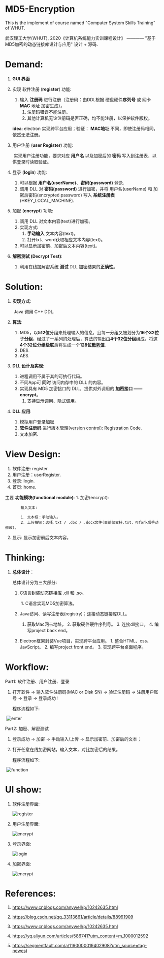 # MD5-Encryption
This is the implement of course named "Computer System Skills Training" of WHUT.

武汉理工大学(WHUT), 2020《计算机系统能力实训课程设计》 ———— "基于MD5加密的动态链接库设计与应用" 设计 + 源码.

# Demand:

1. **GUI 界面**

2. 实现 软件注册 (**register**) 功能:

   1. 输入 **注册码** 进行注册（注册码：由DDL根据 硬盘硬件**序列号** 或 网卡 **MAC** 地址 加密生成）。
      1. 注册码错误不能注册。
      2. 其他计算机无论注册码是否正确，均不能注册，以保护软件版权。

   **idea**: electron 实现跨平台应用；验证： **MAC地址** 不同，即使注册码相同，依然无法注册。

3. 用户注册 (**user Register**) 功能: 

   ​	实现用户注册功能，要求对应 **用户名** 以及加密后的 **密码** 写入到注册表，以供登录时读取验证。

4. 登录 (**login**) 功能: 

   1. 可以根据 **用户名(userName)**、**密码(password)** 登录.
   2. 调用 DLL 对 **密码(password)** 进行加密，并将 用户名(userName) 和 加密后密码(encrypted password) 写入 **系统注册表**(HKEY_LOCAL_MACHINE).

5. 加密 (**encrypt**) 功能:

   1. 调用 DLL 对文本内容(text)进行加密。
   2. 实现方式: 
      1. **手动输入** 文本内容(text)。
      2. 打开txt、word获取相应文本内容(text)。
   3. 可以显示加密前、加密后文本内容(text)。

6. **解密测试 (Decrypt Test)**: 

   1. 利用在线加解密系统 **测试** DLL 加密结果的**正确性**。



# Solution:

1. **实现方式**: 

   ​    Java 调用 C++ DDL.

2. **算法**: 

   1. MD5，以**512位**分组来处理输入的信息，且每一分组又被划分为**16个32位子分组**，经过了一系列的处理后，算法的输出由**4个32位分组**组成，将这**4个32位分组级联**后将生成一个**128位[散列值](https://baike.baidu.com/item/散列值/10398613)**.
   2. DES.
   3. AES.

3. **DLL 设计及实现**:

   1. 进程调用不属于其的可执行代码。
   2. 不同App可 **同时** 访问内存中的 DLL 的内容。
   3. 实现具有 MD5 加密接口的 DLL，提供对外调用的 **加密接口 —— encrypt**。
      1. 支持显示调用、隐式调用。

4. **DLL 应用**:

   1. 模拟用户登录加密.
   2. **软件注册码** 进行版本管理(version control): Registration Code.
   3. 文本加密.



# View Design:

 1. 软件注册: register.
 2. 用户注册：userRegister.
 3. 登录: login.
 4. 首页: home.

 主要 **功能模块(functional module)**:
      1. 加密(encrypt):
           
           输入文本:
           
           1. 文本框：手动输入。
           2. 上传按钮：选择.txt / .doc / .docx文件(目前仅支持.txt，可fork后手动修改)。
           
   2. 显示:
             显示加密前后文本内容。



# Thinking:

 1. **总体设计**：

    总体设计分为三大部分:

      1. C语言封装动态链接库 .dll 和 .so。
    
         ​	1. C语言实现MD5加密算法。
    
      2. Java访问、读写注册表(registry)；连接动态链接库DLL。
          	1. 获取Mac网卡地址。
              	2. 获取硬件硬件序列号。
                   	3. 连接dll接口。
                        	4. 编写project back end。
    
      3. Electron框架封装Vue项目，实现跨平台应用。
            	1. 整合HTML、css、JavScript。
                	2. 编写project front end。
                	3. 实现跨平台桌面程序。

# Workflow:

Part1: 软件注册、用户注册、登录

1. 打开软件 → 输入软件注册码(MAC or Disk SN) → 验证注册码 → 注册用户账号 → 登录 → 登录成功！

   程序流程如下:

​	![enter](https://github.com/RaySunWHUT/MD5-Encryption/blob/master/assets/enter.png)



Part2: 加密、解密测试

 1. 登录成功 → 加密 → 手动输入/上传  → 显示加密前、加密后的文本； 

 2. 打开任意在线加密网站，输入文本，对比加密后的结果。

    程序流程如下:

​	![function](https://github.com/RaySunWHUT/MD5-Encryption/blob/master/assets/function.png)



# UI show:

1. 软件注册界面:

   

   ![register](https://github.com/RaySunWHUT/MD5-Encryption/blob/master/assets/register.png)

   

2. 用户注册界面:

   

   ![encrypt](https://github.com/RaySunWHUT/MD5-Encryption/blob/master/assets/user_register.png)

   

3. 登录界面:

   

   ![login](https://github.com/RaySunWHUT/MD5-Encryption/blob/master/assets/login.png)

   

4. 加密界面:

   

   ![encrypt](https://github.com/RaySunWHUT/MD5-Encryption/blob/master/assets/home.png)

# References:
1. https://www.cnblogs.com/anywell/p/10242635.html

2. https://blog.csdn.net/qq_33113661/article/details/88991909

3. https://www.cnblogs.com/anywell/p/10242635.html

4. https://yq.aliyun.com/articles/586741?utm_content=m_1000012592

5. https://segmentfault.com/a/1190000019402908?utm_source=tag-newest



